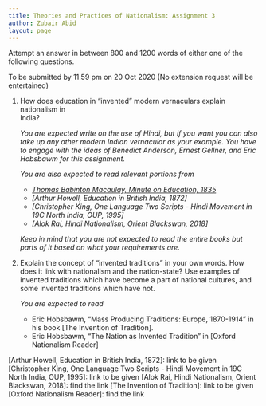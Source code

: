 ```yaml
---
title: Theories and Practices of Nationalism: Assignment 3
author: Zubair Abid
layout: page
---
```


Attempt an answer in between 800 and 1200 words of either one of the following 
questions.

To be submitted by 11.59 pm on 20 Oct 2020 (No extension request will be 
entertained)

1. How does education in “invented” modern vernaculars explain nationalism in   
   India?
   
   *You are expected write on the use of Hindi, but if you want you can also 
   take up any other modern Indian vernacular as your example. You have to engage 
   with the ideas of Benedict Anderson, Ernest Gellner, and Eric Hobsbawm for 
   this assignment.*
   
   *You are also expected to read relevant portions from*
   - *[Thomas Babinton Macaulay, Minute on Education, 1835]*
   - *[Arthur Howell, Education in British India, 1872]*
   - *[Christopher King, One Language Two Scripts - Hindi Movement in 19C North
     India, OUP, 1995]*
   - *[Alok Rai, Hindi Nationalism, Orient Blackswan, 2018]*

    *Keep in mind that you are not expected to read the entire books but parts 
    of it based on what your requirements are.*



2. Explain the concept of “invented traditions” in your own words. How does it 
   link with nationalism and the nation-state? Use examples of invented 
   traditions which have become a part of national cultures, and some invented 
   traditions which have not.

    *You are expected to read*
    - Eric Hobsbawm, “Mass Producing Traditions: Europe, 1870-1914” in his book 
      [The Invention of Tradition].
    - Eric Hobsbawm, “The Nation as Invented Tradition” in [Oxford Nationalism
      Reader]


[Thomas Babinton Macaulay, Minute on Education, 1835]: http://www.columbia.edu/itc/mealac/pritchett/00generallinks/macaulay/txt_minute_education_1835.html
[Arthur Howell, Education in British India, 1872]: link to be given
[Christopher King, One Language Two Scripts - Hindi Movement in 19C North India, OUP, 1995]: link to be given
[Alok Rai, Hindi Nationalism, Orient Blackswan, 2018]: find the link
[The Invention of Tradition]: link to be given
[Oxford Nationalism Reader]: find the link
